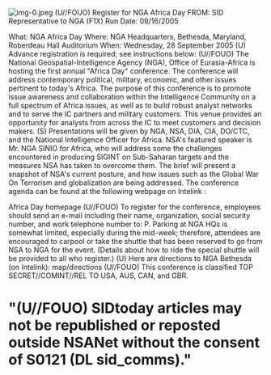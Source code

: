 ![img-0.jpeg](img-0.jpeg)
(U//FOUO) Register for NGA Africa Day
FROM:
SID Representative to NGA (F1X)
Run Date: 09/16/2005

What: NGA Africa Day
Where: NGA Headquarters, Bethesda, Maryland, Roberdeau Hall Auditorium
When: Wednesday, 28 September 2005
(U) Advance registration is required; see instructions below:
(U//FOUO) The National Geospatial-Intelligence Agency (NGA), Office of Eurasia-Africa is hosting the first annual "Africa Day" conference. The conference will address contemporary political, military, economic, and other issues pertinent to today's Africa. The purpose of this conference is to promote issue awareness and collaboration within the Intelligence Community on a full spectrum of Africa issues, as well as to build robust analyst networks and to serve the IC partners and military customers. This venue provides an opportunity for analysts from across the IC to meet customers and decision makers.
(S) Presentations will be given by NGA, NSA, DIA, CIA, DO/CTC, and the National Intelligence Officer for Africa. NSA's featured speaker is Mr. NGA SINIO for Africa, who will address some the challenges encountered in producing SIGINT on Sub-Saharan targets and the measures NSA has taken to overcome them. The brief will present a snapshot of NSA's current posture, and how issues such as the Global War On Terrorism and globalization are being addressed. The conference agenda can be found at the following webpage on Intelink :

Africa Day homepage
(U//FOUO) To register for the conference, employees should send an e-mail including their name, organization, social security number, and work telephone number to:
P. Parking at NGA HQs is somewhat limited, especially during the mid-week; therefore, attendees are encouraged to carpool or take the shuttle that has been reserved to go from NSA to NGA for the event. (Details about how to ride the special shuttle will be provided to all who register.)
(U) Here are directions to NGA Bethesda (on Intelink):
map/directions
(U//FOUO) This conference is classified TOP SECRET//COMINT//REL TO USA, AUS, CAN, and GBR.

# "(U//FOUO) SIDtoday articles may not be republished or reposted outside NSANet without the consent of S0121 (DL sid_comms)."
